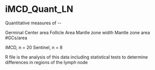 # iMCD_Quant_LN

Quantitative measures of -- 

Germinal Center area
Follicle Area
Mantle zone width
Mantle zone area
#GCs/area

iMCD, n = 20 
Sentinel, n = 8

R file is the analysis of this data including statistical tests to determine differences in regions of the lymph node

